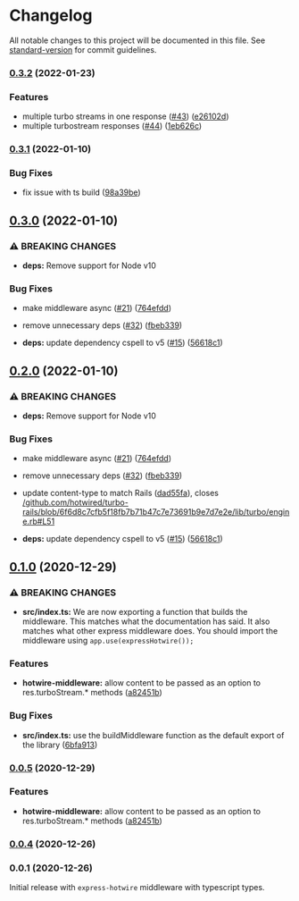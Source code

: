 # Changelog

All notable changes to this project will be documented in this file. See [standard-version](https://github.com/conventional-changelog/standard-version) for commit guidelines.

### [0.3.2](https://github.com/deriegle/express-hotwire/compare/v0.3.1...v0.3.2) (2022-01-23)


### Features

* multiple turbo streams in one response ([#43](https://github.com/deriegle/express-hotwire/issues/43)) ([e26102d](https://github.com/deriegle/express-hotwire/commit/e26102d7576923cde82dda2a14aaff3a1e304925))
* multiple turbostream responses ([#44](https://github.com/deriegle/express-hotwire/issues/44)) ([1eb626c](https://github.com/deriegle/express-hotwire/commit/1eb626c3c22de5a0aa69dda004333c7714a4e80b))

### [0.3.1](https://github.com/deriegle/express-hotwire/compare/v0.3.0...v0.3.1) (2022-01-10)


### Bug Fixes

* fix issue with ts build ([98a39be](https://github.com/deriegle/express-hotwire/commit/98a39be784ea9e25fcc99909a884bf9fb536c356))

## [0.3.0](https://github.com/deriegle/express-hotwire/compare/v0.1.0...v0.3.0) (2022-01-10)


### ⚠ BREAKING CHANGES

* **deps:** Remove support for Node v10

### Bug Fixes

* make middleware async ([#21](https://github.com/deriegle/express-hotwire/issues/21)) ([764efdd](https://github.com/deriegle/express-hotwire/commit/764efdd06ff182c7487fc665ca7cec97e60da3ba))
* remove unnecessary deps ([#32](https://github.com/deriegle/express-hotwire/issues/32)) ([fbeb339](https://github.com/deriegle/express-hotwire/commit/fbeb339d93a0f07b60b40ab74435f1641d3a2665))


* **deps:** update dependency cspell to v5 ([#15](https://github.com/deriegle/express-hotwire/issues/15)) ([56618c1](https://github.com/deriegle/express-hotwire/commit/56618c1fbec8357af34e198c3855dbb7ed5d861b))

## [0.2.0](https://github.com/deriegle/express-hotwire/compare/v0.1.0...v0.2.0) (2022-01-10)


### ⚠ BREAKING CHANGES

* **deps:** Remove support for Node v10

### Bug Fixes

* make middleware async ([#21](https://github.com/deriegle/express-hotwire/issues/21)) ([764efdd](https://github.com/deriegle/express-hotwire/commit/764efdd06ff182c7487fc665ca7cec97e60da3ba))
* remove unnecessary deps ([#32](https://github.com/deriegle/express-hotwire/issues/32)) ([fbeb339](https://github.com/deriegle/express-hotwire/commit/fbeb339d93a0f07b60b40ab74435f1641d3a2665))
* update content-type to match Rails ([dad55fa](https://github.com/deriegle/express-hotwire/commit/dad55fac202dfa25e1ec01fac620bed56b6fd874)), closes [/github.com/hotwired/turbo-rails/blob/6f6d8c7cfb5f18fb7b71b47c7e73691b9e7d7e2e/lib/turbo/engine.rb#L51](https://github.com/deriegle//github.com/hotwired/turbo-rails/blob/6f6d8c7cfb5f18fb7b71b47c7e73691b9e7d7e2e/lib/turbo/engine.rb/issues/L51)


* **deps:** update dependency cspell to v5 ([#15](https://github.com/deriegle/express-hotwire/issues/15)) ([56618c1](https://github.com/deriegle/express-hotwire/commit/56618c1fbec8357af34e198c3855dbb7ed5d861b))

## [0.1.0](https://github.com/deriegle/express-hotwire/compare/v0.0.4...v0.1.0) (2020-12-29)

### ⚠ BREAKING CHANGES

- **src/index.ts:** We are now exporting a function that builds the middleware. This matches what the
  documentation has said. It also matches what other express middleware does. You should import the
  middleware using `app.use(expressHotwire());`

### Features

- **hotwire-middleware:** allow content to be passed as an option to res.turboStream.\* methods ([a82451b](https://github.com/deriegle/express-hotwire/commit/a82451b9a90aab56f73ca89dcd9ccc9e4acf0cb2))

### Bug Fixes

- **src/index.ts:** use the buildMiddleware function as the default export of the library ([6bfa913](https://github.com/deriegle/express-hotwire/commit/6bfa913294af744ab6792345dd5e004bb310845b))

### [0.0.5](https://github.com/deriegle/express-hotwire/compare/v0.0.4...v0.0.5) (2020-12-29)

### Features

- **hotwire-middleware:** allow content to be passed as an option to res.turboStream.\* methods ([a82451b](https://github.com/deriegle/express-hotwire/commit/a82451b9a90aab56f73ca89dcd9ccc9e4acf0cb2))

### [0.0.4](https://github.com/deriegle/express-hotwire/compare/v0.0.1...v0.0.4) (2020-12-26)

### 0.0.1 (2020-12-26)

Initial release with `express-hotwire` middleware with typescript types.
